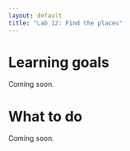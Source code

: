 ```yaml
---
layout: default
title: "Lab 12: Find the places"
---
```


# Learning goals

Coming soon.

# What to do

Coming soon.

